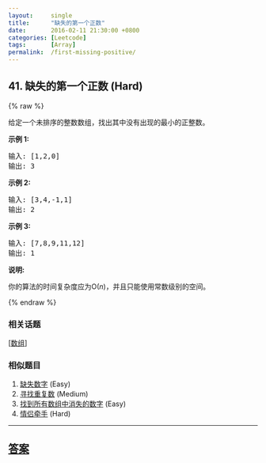 ```yaml
---
layout:     single
title:      "缺失的第一个正数"
date:       2016-02-11 21:30:00 +0800
categories: [Leetcode]
tags:       [Array]
permalink:  /first-missing-positive/
---
```


## 41. 缺失的第一个正数 (Hard)

{% raw %}

<p>给定一个未排序的整数数组，找出其中没有出现的最小的正整数。</p>

<p><strong>示例&nbsp;1:</strong></p>

<pre>输入: [1,2,0]
输出: 3
</pre>

<p><strong>示例&nbsp;2:</strong></p>

<pre>输入: [3,4,-1,1]
输出: 2
</pre>

<p><strong>示例&nbsp;3:</strong></p>

<pre>输入: [7,8,9,11,12]
输出: 1
</pre>

<p><strong>说明:</strong></p>

<p>你的算法的时间复杂度应为O(<em>n</em>)，并且只能使用常数级别的空间。</p>

{% endraw %}

### 相关话题
  [[数组](https://github.com/openset/leetcode/tree/master/tag/array/README.md)]

### 相似题目
  1. [缺失数字](/missing-number) (Easy)
  1. [寻找重复数](/find-the-duplicate-number) (Medium)
  1. [找到所有数组中消失的数字](/find-all-numbers-disappeared-in-an-array) (Easy)
  1. [情侣牵手](/couples-holding-hands) (Hard)

---

## [答案](https://github.com/openset/leetcode/tree/master/problems/first-missing-positive)
